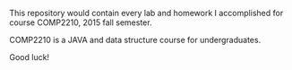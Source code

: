  This repository would contain every lab and homework I accomplished for course COMP2210, 2015 fall semester.

 COMP2210 is a JAVA and data structure course for undergraduates.

 Good luck!
